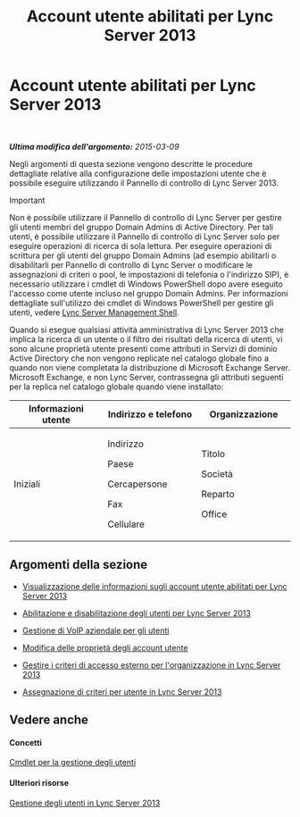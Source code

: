﻿---
title: Account utente abilitati per Lync Server 2013
TOCTitle: Account utente abilitati per Lync Server 2013
ms:assetid: 8021087e-5084-4a39-9fef-ab9376c6d371
ms:mtpsurl: https://technet.microsoft.com/it-it/library/Gg182543(v=OCS.15)
ms:contentKeyID: 49301132
ms.date: 08/24/2015
mtps_version: v=OCS.15
ms.translationtype: HT
---

# Account utente abilitati per Lync Server 2013

 

_**Ultima modifica dell'argomento:** 2015-03-09_

Negli argomenti di questa sezione vengono descritte le procedure dettagliate relative alla configurazione delle impostazioni utente che è possibile eseguire utilizzando il Pannello di controllo di Lync Server 2013.

> [!IMPORTANT]  
> Non è possibile utilizzare il Pannello di controllo di Lync Server per gestire gli utenti membri del gruppo Domain Admins di Active Directory. Per tali utenti, è possibile utilizzare il Pannello di controllo di Lync Server solo per eseguire operazioni di ricerca di sola lettura. Per eseguire operazioni di scrittura per gli utenti del gruppo Domain Admins (ad esempio abilitarli o disabilitarli per Pannello di controllo di Lync Server o modificare le assegnazioni di criteri o pool, le impostazioni di telefonia o l'indirizzo SIP), è necessario utilizzare i cmdlet di Windows PowerShell dopo avere eseguito l'accesso come utente incluso nel gruppo Domain Admins. Per informazioni dettagliate sull'utilizzo dei cmdlet di Windows PowerShell per gestire gli utenti, vedere <a href="lync-server-2013-lync-server-management-shell.md">Lync Server Management Shell</a>.

Quando si esegue qualsiasi attività amministrativa di Lync Server 2013 che implica la ricerca di un utente o il filtro dei risultati della ricerca di utenti, vi sono alcune proprietà utente presenti come attributi in Servizi di dominio Active Directory che non vengono replicate nel catalogo globale fino a quando non viene completata la distribuzione di Microsoft Exchange Server. Microsoft Exchange, e non Lync Server, contrassegna gli attributi seguenti per la replica nel catalogo globale quando viene installato:


<table>
<colgroup>
<col style="width: 33%" />
<col style="width: 33%" />
<col style="width: 33%" />
</colgroup>
<thead>
<tr class="header">
<th>Informazioni utente</th>
<th>Indirizzo e telefono</th>
<th>Organizzazione</th>
</tr>
</thead>
<tbody>
<tr class="odd">
<td><p>Iniziali</p></td>
<td><p>Indirizzo</p>
<p>Paese</p>
<p>Cercapersone</p>
<p>Fax</p>
<p>Cellulare</p></td>
<td><p>Titolo</p>
<p>Società</p>
<p>Reparto</p>
<p>Office</p></td>
</tr>
</tbody>
</table>


## Argomenti della sezione

  - [Visualizzazione delle informazioni sugli account utente abilitati per Lync Server 2013](lync-server-2013-viewing-information-about-user-accounts-enabled-for-lync-server.md)

  - [Abilitazione e disabilitazione degli utenti per Lync Server 2013](lync-server-2013-enabling-and-disabling-users-for-lync-server.md)

  - [Gestione di VoIP aziendale per gli utenti](lync-server-2013-managing-enterprise-voice-for-users.md)

  - [Modifica delle proprietà degli account utente](lync-server-2013-modifying-user-account-properties.md)

  - [Gestire i criteri di accesso esterno per l'organizzazione in Lync Server 2013](lync-server-2013-manage-external-access-policy-for-your-organization.md)

  - [Assegnazione di criteri per utente in Lync Server 2013](lync-server-2013-assigning-per-user-policies.md)

## Vedere anche

#### Concetti

[Cmdlet per la gestione degli utenti](lync-server-2013-user-management-cmdlets.md)  

#### Ulteriori risorse

[Gestione degli utenti in Lync Server 2013](lync-server-2013-managing-users-in-lync-server.md)

